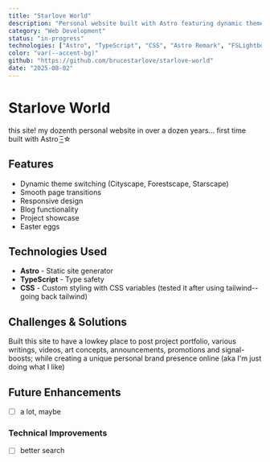 ```yaml
---
title: "Starlove World"
description: "Personal website built with Astro featuring dynamic themes and smooth transitions"
category: "Web Development"
status: "in-progress"
technologies: ["Astro", "TypeScript", "CSS", "Astro Remark", "FSLightbox"]
color: "var(--accent-bg)"
github: "https://github.com/brucestarlove/starlove-world"
date: "2025-08-02"
---
```


# Starlove World

this site! my dozenth personal website in over a dozen years... first time built with Astro -͟͟͞☆

## Features

- Dynamic theme switching (Cityscape, Forestscape, Starscape)
- Smooth page transitions
- Responsive design
- Blog functionality
- Project showcase
- Easter eggs

## Technologies Used

- **Astro** - Static site generator
- **TypeScript** - Type safety
- **CSS** - Custom styling with CSS variables (tested it after using tailwind--going back tailwind)

## Challenges & Solutions

Built this site to have a lowkey place to post project portfolio, various writings, videos, art concepts, announcements, promotions and signal-boosts; while creating a unique personal brand presence online (aka I'm just doing what I like)

## Future Enhancements

- [ ] a lot, maybe

### Technical Improvements

- [ ] better search
